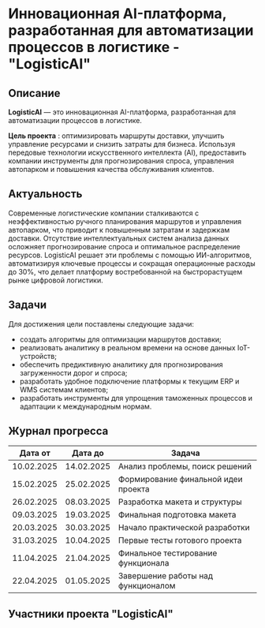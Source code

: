 # Инновационная AI-платформа, разработанная для автоматизации процессов в логистике - "LogisticAI"

## Описание

**LogisticAI** — это инновационная AI-платформа, разработанная для автоматизации процессов в логистике.<br>

**Цель проекта** : оптимизировать маршруты доставки, улучшить управление ресурсами и снизить затраты для бизнеса. Используя передовые технологии искусственного интеллекта (AI), предоставить компании инструменты для прогнозирования спроса, управления автопарком и повышения качества обслуживания клиентов.

## Актуальность

Современные логистические компании сталкиваются с неэффективностью ручного планирования маршрутов и управления автопарком, что приводит к повышенным затратам и задержкам доставки. Отсутствие интеллектуальных систем анализа данных осложняет прогнозирование спроса и оптимальное распределение ресурсов. LogisticAI решает эти проблемы с помощью ИИ-алгоритмов, автоматизируя ключевые процессы и сокращая операционные расходы до 30%, что делает платформу востребованной на быстрорастущем рынке цифровой логистики.

## Задачи

Для достижения цели поставлены следующие задачи:<br>

  - создать алгоритмы для оптимизации маршрутов доставки;
  - реализовать аналитику в реальном времени на основе данных IoT-устройств;
  - обеспечить предиктивную аналитику для прогнозирования загруженности дорог и спроса;
  - разработать удобное подключение платформы к текущим ERP и WMS системам клиентов;
  - разработать инструменты для упрощения таможенных процессов и адаптации к международным нормам.

## Журнал прогресса

| Дата от   | Дата до     | Задача                               |
|-----------|-------------|--------------------------------------|
| 10.02.2025 | 14.02.2025 | Анализ проблемы, поиск решений       |
| 15.02.2025 | 25.02.2025 | Формирование финальной идеи проекта  |
| 26.02.2025 | 08.03.2025 | Разработка макета и структуры        |
| 09.03.2025 | 19.03.2025 | Финальная подготовка макета         |
| 20.03.2025 | 30.03.2025 | Начало практической разработки       |
| 31.03.2025 | 10.04.2025 | Первые тесты готового проекта        |
| 11.04.2025 | 21.04.2025 | Финальное тестирование функционала   |
| 22.04.2025 | 01.05.2025 | Завершение работы над функционалом   |

## Участники проекта "LogisticAI"
